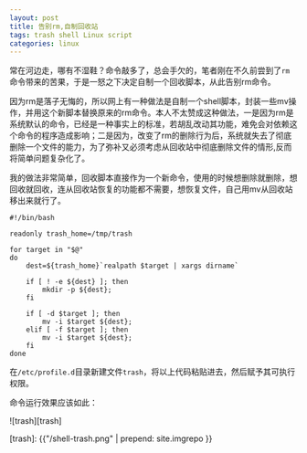 ```yaml
---
layout: post
title: 告别rm,自制回收站
tags: trash shell Linux script
categories: linux
---
```


常在河边走，哪有不湿鞋？命令敲多了，总会手欠的，笔者刚在不久前尝到了`rm`命令带来的苦果，于是一怒之下决定自制一个回收脚本，从此告别rm命令。

因为rm是落子无悔的，所以网上有一种做法是自制一个shell脚本，封装一些mv操作，并用这个新脚本替换原来的rm命令。本人不太赞成这种做法，一是因为rm是系统默认的命令，已经是一种事实上的标准，若胡乱改动其功能，难免会对依赖这个命令的程序造成影响；二是因为，改变了rm的删除行为后，系统就失去了彻底删除一个文件的能力，为了弥补又必须考虑从回收站中彻底删除文件的情形,反而将简单问题复杂化了。

我的做法非常简单，回收脚本直接作为一个新命令，使用的时候想删除就删除，想回收就回收，连从回收站恢复的功能都不需要，想恢复文件，自己用mv从回收站移出来就行了。

~~~
#!/bin/bash

readonly trash_home=/tmp/trash

for target in "$@" 
do
	dest=${trash_home}`realpath $target | xargs dirname`
	
	if [ ! -e ${dest} ]; then 
		mkdir -p ${dest};
	fi

	if [ -d $target ]; then
		mv -i $target ${dest};
	elif [ -f $target ]; then
		mv -i $target ${dest};
	fi
done
~~~

在`/etc/profile.d`目录新建文件`trash`，将以上代码粘贴进去，然后赋予其可执行权限。

命令运行效果应该如此：

![trash][trash]

[trash]: {{"/shell-trash.png" | prepend: site.imgrepo }}

